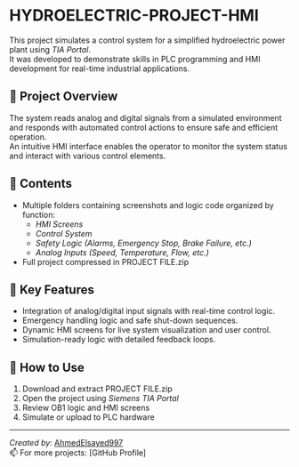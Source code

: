 # HYDROELECTRIC-PROJECT-HMI

This project simulates a control system for a simplified hydroelectric power plant using *TIA Portal*.  
It was developed to demonstrate skills in PLC programming and HMI development for real-time industrial applications.

## 🔧 Project Overview
The system reads analog and digital signals from a simulated environment and responds with automated control actions to ensure safe and efficient operation.  
An intuitive HMI interface enables the operator to monitor the system status and interact with various control elements.

## 📂 Contents
- Multiple folders containing screenshots and logic code organized by function:
  - *HMI Screens*
  - *Control System*
  - *Safety Logic (Alarms, Emergency Stop, Brake Failure, etc.)*
  - *Analog Inputs (Speed, Temperature, Flow, etc.)*
- Full project compressed in PROJECT FILE.zip

## 🎯 Key Features
- Integration of analog/digital input signals with real-time control logic.
- Emergency handling logic and safe shut-down sequences.
- Dynamic HMI screens for live system visualization and user control.
- Simulation-ready logic with detailed feedback loops.

## 📁 How to Use
1. Download and extract PROJECT FILE.zip
2. Open the project using *Siemens TIA Portal*
3. Review OB1 logic and HMI screens
4. Simulate or upload to PLC hardware

---

*Created by:* [AhmedElsayed997](https://github.com/AhmedElsayed997)  
📫 For more projects: [GitHub Profile] 
